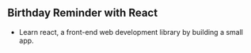 ## Birthday Reminder with React
- Learn react, a front-end web development library by building a small app.

